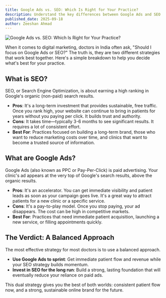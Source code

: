 ```yaml
---
title: Google Ads vs. SEO: Which Is Right for Your Practice?
description: Understand the key differences between Google Ads and SEO to choose the best digital marketing strategy for your clinic.
published_date: 2025-09-18
author: Zeeshan Ahmad
---
```


![Google Ads vs. SEO: Which Is Right for Your Practice?](/images/google-ads-vs-seo-which-is-right-for-your-practice.jpg)

When it comes to digital marketing, doctors in India often ask, "Should I focus on Google Ads or SEO?" The truth is, they are two different strategies that work best together. Here's a simple breakdown to help you decide what's best for your practice.

## What is SEO?

SEO, or Search Engine Optimization, is about earning a high ranking in Google's organic (non-paid) search results.
* **Pros**: It's a long-term investment that provides sustainable, free traffic. Once you rank high, your website can continue to bring in patients for years without you paying per click. It builds trust and authority.
* **Cons**: It takes time—typically 3-6 months to see significant results. It requires a lot of consistent effort.
* **Best For**: Practices focused on building a long-term brand, those who want to reduce marketing costs over time, and clinics that want to become a trusted source of information.

## What are Google Ads?

Google Ads (also known as PPC or Pay-Per-Click) is paid advertising. Your clinic's ad appears at the very top of Google's search results, above the organic results.
* **Pros**: It's an accelerator. You can get immediate visibility and patient leads as soon as your campaign goes live. It's a great way to attract patients for a new clinic or a specific service.
* **Cons**: It's a pay-to-play model. Once you stop paying, your ad disappears. The cost can be high in competitive markets.
* **Best For**: Practices that need immediate patient acquisition, launching a new service, or filling appointments quickly.

## The Verdict: A Balanced Approach

The most effective strategy for most doctors is to use a balanced approach.
* **Use Google Ads to sprint**: Get immediate patient flow and revenue while your SEO strategy builds momentum.
* **Invest in SEO for the long run**: Build a strong, lasting foundation that will eventually reduce your reliance on paid ads.

This dual strategy gives you the best of both worlds: consistent patient flow now, and a strong, sustainable online brand for the future.